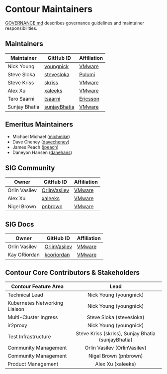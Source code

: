 # Contour Maintainers

[GOVERNANCE.md](https://github.com/ProjectContour/community/blob/master/GOVERNANCE.md)
describes governance guidelines and maintainer responsibilities.

## Maintainers

| Maintainer | GitHub ID | Affiliation |
| --------------- | --------- | ----------- |
| Nick Young | [youngnick](https://github.com/youngnick) | [VMware](https://www.github.com/vmware/) |
| Steve Sloka | [stevesloka](https://github.com/stevesloka) | [Pulumi](https://github.com/pulumi/) |
| Steve Kriss | [skriss](https://github.com/skriss) | [VMware](https://www.github.com/vmware/) |
| Alex Xu | [xaleeks](https://github.com/xaleeks) | [VMware](https://www.github.com/vmware/) |
| Tero Saarni | [tsaarni](https://github.com/tsaarni)| [Ericsson](https://github.com/Ericsson) |
| Sunjay Bhatia | [sunjayBhatia](https://github.com/sunjayBhatia)| [VMware](https://www.github.com/vmware/) |

## Emeritus Maintainers
* Michael Michael ([michmike](https://www.github.com/michmike/))
* Dave Cheney ([davecheney](https://github.com/davecheney))
* James Peach ([jpeach](https://github.com/jpeach))
* Daneyon Hansen ([danehans](https://github.com/danehans))

## SIG Community

| Owner | GitHub ID | Affiliation |
| --------------- | --------- | ----------- |
| Orlin Vasilev | [OrlinVasilev](https://github.com/OrlinVasilev) | [VMware](https://www.github.com/vmware/) | 
| Alex Xu | [xaleeks](https://github.com/xaleeks) | [VMware](https://www.github.com/vmware/) | 
| Nigel Brown | [pnbrown](https://github.com/pnbrown) | [VMware](https://www.github.com/vmware/) | 

## SIG Docs

| Owner | GitHub ID | Affiliation |
| --------------- | --------- | ----------- |
| Orlin Vasilev | [OrlinVasilev](https://github.com/OrlinVasilev) | [VMware](https://www.github.com/vmware/) |
| Kay ORiordan | [kcoriordan](https://github.com/kcoriordan) | [VMware](https://www.github.com/vmware/) |

## Contour Core Contributors & Stakeholders

| Contour Feature Area | Lead |
| ----------------------------- | :---------------------: |
| Technical Lead | Nick Young (youngnick) |
| Kubernetes Networking Liaison | Nick Young (youngnick) |
| Multi-Cluster Ingress | Steve Sloka (stevesloka) |
| ir2proxy | Nick Young (youngnick) |
| Test Infrastructure | Steve Kriss (skriss), Sunjay Bhatia (sunjayBhatia) |
| Community Management | Orlin Vasilev (OrlinVasilev) |
| Community Management | Nigel Brown (pnbrown) |
| Product Management | Alex Xu (xaleeks) |
